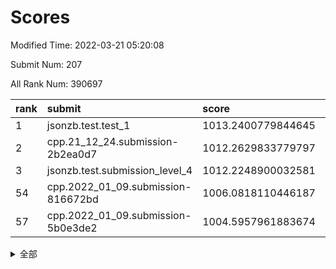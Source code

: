 # Scores

Modified Time: 2022-03-21 05:20:08

Submit Num: 207

All Rank Num: 390697

| rank |               submit               |       score        |       sigma        | pk_num |
| :--- | :--------------------------------- | :----------------- | :----------------- | :----- |
| 1    | jsonzb.test.test_1                 | 1013.2400779844645 | 0.8029679364440228 | 7553   |
| 2    | cpp.21_12_24.submission-2b2ea0d7   | 1012.2629833779797 | 0.7488434295887051 | 7550   |
| 3    | jsonzb.test.submission_level_4     | 1012.2248900032581 | 0.7744141975433916 | 7547   |
| 54   | cpp.2022_01_09.submission-816672bd | 1006.0818110446187 | 0.7267720824730971 | 7548   |
| 57   | cpp.2022_01_09.submission-5b0e3de2 | 1004.5957961883674 | 0.720118792412869  | 7550   |


<details>
<summary>全部</summary>

| rank |                 submit                 |       score        |       sigma        | pk_num |
| :--- | :------------------------------------- | :----------------- | :----------------- | :----- |
| 1    | jsonzb.test.test_1                     | 1013.2400779844645 | 0.8029679364440228 | 7553   |
| 2    | cpp.21_12_24.submission-2b2ea0d7       | 1012.2629833779797 | 0.7488434295887051 | 7550   |
| 3    | jsonzb.test.submission_level_4         | 1012.2248900032581 | 0.7744141975433916 | 7547   |
| 4    | gobigger.level_3.submission_level_3_0  | 1011.6720267419457 | 0.7570071938559023 | 7550   |
| 5    | gobigger.level_3.submission_level_3_36 | 1011.3997916846379 | 0.7664160187857139 | 7547   |
| 6    | gobigger.level_3.submission_level_3_2  | 1011.3016362036805 | 0.7598821594663321 | 7551   |
| 7    | gobigger.level_3.submission_level_3_29 | 1011.283541105953  | 0.755479929315783  | 7551   |
| 8    | gobigger.level_3.submission_level_3_15 | 1011.2342567587446 | 0.7712478047945408 | 7552   |
| 9    | gobigger.level_3.submission_level_3_3  | 1011.0895596157253 | 0.7776701093450057 | 7544   |
| 10   | gobigger.level_3.submission_level_3_7  | 1011.0560144729661 | 0.7947019099188719 | 7552   |
| 11   | gobigger.level_3.submission_level_3_46 | 1011.0376832867523 | 0.7537633278322275 | 7553   |
| 12   | gobigger.level_3.submission_level_3_43 | 1010.9993287756142 | 0.7545287242608167 | 7553   |
| 13   | gobigger.level_3.submission_level_3_26 | 1010.9167258967512 | 0.7657383269453208 | 7554   |
| 14   | gobigger.level_3.submission_level_3_45 | 1010.7434677973323 | 0.7646259114486097 | 7554   |
| 15   | gobigger.level_3.submission_level_3_21 | 1010.5767892096208 | 0.7623787229489336 | 7552   |
| 16   | gobigger.level_3.submission_level_3_10 | 1010.5735845194978 | 0.7656863244008737 | 7550   |
| 17   | gobigger.level_3.submission_level_3_6  | 1010.3095979821146 | 0.7487337543231722 | 7547   |
| 18   | gobigger.level_3.submission_level_3_47 | 1010.2797446817802 | 0.7363726626770967 | 7549   |
| 19   | gobigger.level_3.submission_level_3_11 | 1010.2241208208198 | 0.7850063768542546 | 7551   |
| 20   | gobigger.level_3.submission_level_3_31 | 1010.1782069751565 | 0.7541130417481354 | 7548   |
| 21   | gobigger.level_3.submission_level_3_49 | 1010.1747306972104 | 0.7507163715491042 | 7549   |
| 22   | gobigger.level_3.submission_level_3_34 | 1010.1651072345098 | 0.7683799280411243 | 7549   |
| 23   | gobigger.level_3.submission_level_3_35 | 1010.103156143746  | 0.778245441026457  | 7549   |
| 24   | gobigger.level_3.submission_level_3_19 | 1010.0946017894275 | 0.7356936343195477 | 7552   |
| 25   | gobigger.level_3.submission_level_3_1  | 1010.0826156251334 | 0.7426848937156912 | 7550   |
| 26   | gobigger.level_3.submission_level_3_44 | 1009.9733036537506 | 0.7608239072655636 | 7543   |
| 27   | gobigger.level_3.submission_level_3_28 | 1009.9617198802077 | 0.7370195929918812 | 7549   |
| 28   | gobigger.level_3.submission_level_3_12 | 1009.9333190167728 | 0.7484209067062506 | 7554   |
| 29   | gobigger.level_3.submission_level_3_4  | 1009.9217759464549 | 0.7704919127727277 | 7549   |
| 30   | gobigger.level_3.submission_level_3_39 | 1009.9165877911661 | 0.7411715382963459 | 7550   |
| 31   | gobigger.level_3.submission_level_3_22 | 1009.9137151256429 | 0.7635641570434915 | 7554   |
| 32   | gobigger.level_3.submission_level_3_25 | 1009.7979989551991 | 0.7609434076484632 | 7553   |
| 33   | gobigger.level_3.submission_level_3_27 | 1009.7848465102551 | 0.7389302421852599 | 7549   |
| 34   | gobigger.level_3.submission_level_3_37 | 1009.7747161736761 | 0.7845202525052507 | 7553   |
| 35   | gobigger.level_3.submission_level_3_5  | 1009.7033380252516 | 0.7538347862407379 | 7556   |
| 36   | gobigger.level_3.submission_level_3_14 | 1009.6846958622843 | 0.7432083698411927 | 7545   |
| 37   | gobigger.level_3.submission_level_3_33 | 1009.6702317603908 | 0.7496237138747815 | 7548   |
| 38   | gobigger.level_3.submission_level_3_41 | 1009.6400362500061 | 0.7504138788387652 | 7545   |
| 39   | gobigger.level_3.submission_level_3_23 | 1009.5732320730557 | 0.7406487452579019 | 7551   |
| 40   | gobigger.level_3.submission_level_3_16 | 1009.5525560889957 | 0.7624749575273501 | 7544   |
| 41   | gobigger.level_3.submission_level_3_20 | 1009.4478256601609 | 0.73338435355721   | 7553   |
| 42   | gobigger.level_3.submission_level_3_42 | 1009.3605427791094 | 0.7612942699715124 | 7549   |
| 43   | gobigger.level_3.submission_level_3_17 | 1009.3587463477262 | 0.7469174487200663 | 7552   |
| 44   | gobigger.level_3.submission_level_3_24 | 1009.3135597275598 | 0.7661326368809009 | 7554   |
| 45   | gobigger.level_3.submission_level_3_9  | 1009.2793380976558 | 0.749738868390417  | 7549   |
| 46   | gobigger.level_3.submission_level_3_48 | 1009.2028287383498 | 0.7551920693599906 | 7545   |
| 47   | gobigger.level_3.submission_level_3_18 | 1009.1752279578143 | 0.7521412033784763 | 7553   |
| 48   | gobigger.level_3.submission_level_3_40 | 1009.1525135307909 | 0.7340144317533696 | 7553   |
| 49   | gobigger.level_3.submission_level_3_8  | 1009.1281576466155 | 0.7633791712454304 | 7553   |
| 50   | gobigger.level_3.submission_level_3_38 | 1009.0242336882192 | 0.7646652950480286 | 7552   |
| 51   | gobigger.level_3.submission_level_3_13 | 1008.8290467875046 | 0.7429114010217958 | 7553   |
| 52   | gobigger.level_3.submission_level_3_30 | 1008.7426598850594 | 0.7674999826951233 | 7550   |
| 53   | gobigger.level_3.submission_level_3_32 | 1008.15774264894   | 0.7376381917083541 | 7549   |
| 54   | cpp.2022_01_09.submission-816672bd     | 1006.0818110446187 | 0.7267720824730971 | 7548   |
| 55   | gobigger.level_1.submission_level_1_8  | 1005.1708457617923 | 0.7169944757524496 | 7550   |
| 56   | gobigger.level_1.submission_level_1_3  | 1004.6442012591212 | 0.7123518584697557 | 7548   |
| 57   | cpp.2022_01_09.submission-5b0e3de2     | 1004.5957961883674 | 0.720118792412869  | 7550   |
| 58   | gobigger.level_1.submission_level_1_19 | 1004.3525709176463 | 0.7137334404614922 | 7551   |
| 59   | gobigger.level_1.submission_level_1_13 | 1004.2350505920493 | 0.7180127434097222 | 7549   |
| 60   | gobigger.level_1.submission_level_1_21 | 1004.2276441527068 | 0.7218888754130145 | 7549   |
| 61   | gobigger.level_1.submission_level_1_41 | 1004.2156765108048 | 0.7256208908136109 | 7552   |
| 62   | gobigger.level_1.submission_level_1_1  | 1004.1036508238702 | 0.7130649809252925 | 7555   |
| 63   | gobigger.level_1.submission_level_1_5  | 1004.0946907052193 | 0.7154146460945323 | 7556   |
| 64   | gobigger.level_1.submission_level_1_35 | 1004.0837301450935 | 0.7293850817585535 | 7551   |
| 65   | gobigger.level_1.submission_level_1_45 | 1003.9460367297058 | 0.7185102018870119 | 7549   |
| 66   | gobigger.level_1.submission_level_1_23 | 1003.91864561981   | 0.7185700885912767 | 7548   |
| 67   | gobigger.level_1.submission_level_1_46 | 1003.8804699637466 | 0.7214262389754249 | 7549   |
| 68   | gobigger.level_1.submission_level_1_2  | 1003.8365679872427 | 0.7079072019031811 | 7550   |
| 69   | gobigger.level_1.submission_level_1_37 | 1003.8299960538654 | 0.7347276297156281 | 7551   |
| 70   | gobigger.level_1.submission_level_1_4  | 1003.7960787601716 | 0.7193446143854321 | 7552   |
| 71   | gobigger.level_1.submission_level_1_18 | 1003.766414053519  | 0.7169323363516595 | 7540   |
| 72   | gobigger.level_1.submission_level_1_27 | 1003.7029644418108 | 0.6988833837410211 | 7552   |
| 73   | gobigger.level_1.submission_level_1_49 | 1003.6110872826964 | 0.6992666971256659 | 7547   |
| 74   | gobigger.level_1.submission_level_1_20 | 1003.5311537878592 | 0.7093570328573992 | 7548   |
| 75   | gobigger.level_1.submission_level_1_26 | 1003.5224783450726 | 0.7159932270279046 | 7550   |
| 76   | gobigger.level_1.submission_level_1_0  | 1003.4487494046218 | 0.7188529462034273 | 7542   |
| 77   | gobigger.level_1.submission_level_1_40 | 1003.4437801236651 | 0.728402003545245  | 7548   |
| 78   | gobigger.level_1.submission_level_1_17 | 1003.3606780593136 | 0.7314917845594892 | 7552   |
| 79   | gobigger.level_1.submission_level_1_15 | 1003.3289585342033 | 0.7137220182065395 | 7548   |
| 80   | gobigger.level_1.submission_level_1_22 | 1003.3058393979885 | 0.7138455061827399 | 7551   |
| 81   | gobigger.level_1.submission_level_1_36 | 1003.2947496361244 | 0.7210956469097441 | 7549   |
| 82   | gobigger.level_1.submission_level_1_25 | 1003.2889129224608 | 0.7234712752552367 | 7553   |
| 83   | gobigger.level_1.submission_level_1_33 | 1003.2887419642886 | 0.7164681953373466 | 7549   |
| 84   | gobigger.level_1.submission_level_1_48 | 1003.2805982462937 | 0.7133587755988818 | 7549   |
| 85   | gobigger.level_1.submission_level_1_42 | 1003.2709583236802 | 0.7144968636386478 | 7549   |
| 86   | gobigger.level_1.submission_level_1_44 | 1003.2000883231569 | 0.7207872558882421 | 7548   |
| 87   | gobigger.level_1.submission_level_1_11 | 1003.0499987163435 | 0.714798701854497  | 7551   |
| 88   | gobigger.level_1.submission_level_1_30 | 1002.9841736573342 | 0.7179682845361011 | 7552   |
| 89   | gobigger.level_1.submission_level_1_31 | 1002.8872600187201 | 0.7206672099433672 | 7552   |
| 90   | gobigger.level_1.submission_level_1_24 | 1002.861509957368  | 0.724036496928566  | 7552   |
| 91   | gobigger.level_1.submission_level_1_34 | 1002.8604614417583 | 0.7100847058496451 | 7547   |
| 92   | gobigger.level_1.submission_level_1_47 | 1002.8287557700759 | 0.7122240518019556 | 7548   |
| 93   | gobigger.level_1.submission_level_1_28 | 1002.8188892019743 | 0.727642704447855  | 7551   |
| 94   | gobigger.level_1.submission_level_1_9  | 1002.7661055238588 | 0.7239060876051386 | 7553   |
| 95   | gobigger.level_1.submission_level_1_14 | 1002.7222790255586 | 0.7205182218740006 | 7557   |
| 96   | gobigger.level_1.submission_level_1_12 | 1002.677762788027  | 0.7127019670024474 | 7551   |
| 97   | gobigger.level_1.submission_level_1_32 | 1002.6585202285413 | 0.7151550512172815 | 7547   |
| 98   | gobigger.level_1.submission_level_1_43 | 1002.5985975081027 | 0.7144760088697255 | 7545   |
| 99   | gobigger.level_1.submission_level_1_10 | 1002.5457151426291 | 0.7156600365677751 | 7550   |
| 100  | gobigger.level_1.submission_level_1_29 | 1002.505723660804  | 0.715746693526081  | 7556   |
| 101  | gobigger.level_1.submission_level_1_16 | 1002.4453065888354 | 0.7034711222167632 | 7544   |
| 102  | gobigger.level_1.submission_level_1_38 | 1002.3777799664228 | 0.7196387458959745 | 7549   |
| 103  | gobigger.level_1.submission_level_1_7  | 1002.376864811454  | 0.712453756163008  | 7547   |
| 104  | gobigger.level_1.submission_level_1_6  | 1002.2175728050363 | 0.7188414576818778 | 7554   |
| 105  | gobigger.level_1.submission_level_1_39 | 1001.5498137235022 | 0.7049397776580599 | 7548   |
| 106  | gobigger.random.submission_random_19   | 997.4242881221012  | 0.7068038680214329 | 7552   |
| 107  | gobigger.random.submission_random_34   | 997.2808683996275  | 0.7113473686134669 | 7548   |
| 108  | gobigger.random.submission_random_1    | 997.2142070250998  | 0.716677634368261  | 7551   |
| 109  | gobigger.random.submission_random_38   | 996.7164235281025  | 0.6996093860548426 | 7550   |
| 110  | gobigger.random.submission_random_22   | 996.6550363764121  | 0.7042817536018261 | 7551   |
| 111  | gobigger.random.submission_random_30   | 996.6424493965991  | 0.7013475224422031 | 7550   |
| 112  | gobigger.random.submission_random_45   | 996.6182776856315  | 0.71576836507739   | 7540   |
| 113  | gobigger.random.submission_random_48   | 996.5591002954094  | 0.7101710856121919 | 7551   |
| 114  | gobigger.random.submission_random_37   | 996.4567200004728  | 0.7037050561230721 | 7550   |
| 115  | gobigger.random.submission_random_18   | 996.4464399735159  | 0.7312558100745132 | 7547   |
| 116  | gobigger.random.submission_random_3    | 996.3745299359359  | 0.7021927880764928 | 7547   |
| 117  | gobigger.random.submission_random_33   | 996.2159577823531  | 0.7123242243653083 | 7552   |
| 118  | gobigger.random.submission_random_14   | 996.1796098153734  | 0.7157695449965438 | 7552   |
| 119  | gobigger.random.submission_random_7    | 996.1443230091826  | 0.7118896465842248 | 7550   |
| 120  | gobigger.random.submission_random_47   | 996.1172218553944  | 0.7125853309685722 | 7548   |
| 121  | gobigger.random.submission_random_12   | 996.081916082931   | 0.7134164339296402 | 7551   |
| 122  | gobigger.random.submission_random_16   | 996.0810843923099  | 0.7022261476172807 | 7552   |
| 123  | gobigger.random.submission_random_49   | 996.0634829778827  | 0.70566198092542   | 7550   |
| 124  | gobigger.random.submission_random_17   | 996.0585160580935  | 0.6964860131591321 | 7554   |
| 125  | gobigger.random.submission_random_28   | 996.0464214316958  | 0.7101109044587052 | 7551   |
| 126  | gobigger.random.submission_random_21   | 995.9982268706871  | 0.7243350698375448 | 7552   |
| 127  | gobigger.random.submission_random_15   | 995.9709996279316  | 0.7165492588956142 | 7550   |
| 128  | gobigger.random.submission_random_36   | 995.9555663649743  | 0.7070425296879227 | 7546   |
| 129  | gobigger.random.submission_random_24   | 995.9353342158932  | 0.7106613030402098 | 7552   |
| 130  | gobigger.random.submission_random_13   | 995.8969069629463  | 0.6961591898294714 | 7544   |
| 131  | gobigger.random.submission_random_42   | 995.8948262184246  | 0.7166522205857344 | 7549   |
| 132  | gobigger.random.submission_random_6    | 995.8923699460285  | 0.7045425663378047 | 7548   |
| 133  | gobigger.random.submission_random_26   | 995.8889981274227  | 0.7139311938111118 | 7550   |
| 134  | gobigger.random.submission_random_2    | 995.8807816635804  | 0.7178388957017606 | 7552   |
| 135  | gobigger.random.submission_random_44   | 995.8268115665944  | 0.6984712982704075 | 7546   |
| 136  | gobigger.random.submission_random_41   | 995.8230615787431  | 0.7120439200787214 | 7546   |
| 137  | gobigger.random.submission_random_25   | 995.8204481282631  | 0.7142466213032376 | 7552   |
| 138  | gobigger.random.submission_random_20   | 995.8039153894656  | 0.7030777817265467 | 7547   |
| 139  | gobigger.random.submission_random_10   | 995.7493533770715  | 0.7079258930807151 | 7552   |
| 140  | gobigger.random.submission_random_39   | 995.7284579574292  | 0.7134705377382616 | 7546   |
| 141  | gobigger.random.submission_random_9    | 995.7034213396795  | 0.7173362071455577 | 7545   |
| 142  | gobigger.random.submission_random_35   | 995.6505907125958  | 0.717690467489094  | 7552   |
| 143  | gobigger.random.submission_random_43   | 995.635843862104   | 0.7072040057153594 | 7549   |
| 144  | gobigger.random.submission_random_40   | 995.5645334002924  | 0.7092937630262741 | 7549   |
| 145  | gobigger.random.submission_random_31   | 995.5497731297738  | 0.7070520968083249 | 7548   |
| 146  | gobigger.random.submission_random_46   | 995.5223584493525  | 0.7071240417611665 | 7552   |
| 147  | gobigger.random.submission_random_27   | 995.399671458641   | 0.7011193916394741 | 7552   |
| 148  | gobigger.random.submission_random_32   | 995.349238687519   | 0.7176233436359837 | 7551   |
| 149  | gobigger.random.submission_random_23   | 995.3420401591176  | 0.731190650527114  | 7548   |
| 150  | gobigger.random.submission_random_4    | 995.3389445210778  | 0.7174129820426498 | 7547   |
| 151  | gobigger.random.submission_random_0    | 995.3168311735403  | 0.7204930415646507 | 7548   |
| 152  | gobigger.random.submission_random_11   | 995.2612481176101  | 0.7092886705405275 | 7554   |
| 153  | gobigger.random.submission_random_8    | 995.1803155313607  | 0.7341342795621432 | 7546   |
| 154  | gobigger.random.submission_random_5    | 995.0080826763123  | 0.712297465404208  | 7546   |
| 155  | gobigger.level_2.submission_level_2_5  | 994.5738326369227  | 0.7192762986548341 | 7551   |
| 156  | gobigger.random.submission_random_29   | 994.4178735244672  | 0.7394787981646496 | 7546   |
| 157  | gobigger.level_2.submission_level_2_44 | 994.2017408312323  | 0.7385703694524088 | 7552   |
| 158  | gobigger.level_2.submission_level_2_37 | 993.5917418295005  | 0.7272435654235463 | 7550   |
| 159  | gobigger.level_2.submission_level_2_28 | 993.5913064580441  | 0.7336236046699995 | 7550   |
| 160  | gobigger.level_2.submission_level_2_32 | 993.5219332547709  | 0.7157331255958077 | 7549   |
| 161  | gobigger.level_2.submission_level_2_13 | 993.4847886789072  | 0.7419774154087801 | 7551   |
| 162  | gobigger.level_2.submission_level_2_10 | 993.3013507697345  | 0.741629775978313  | 7549   |
| 163  | gobigger.level_2.submission_level_2_1  | 993.1296749536637  | 0.7290834111410642 | 7555   |
| 164  | gobigger.level_2.submission_level_2_27 | 993.115830665385   | 0.7420250632071691 | 7552   |
| 165  | gobigger.level_2.submission_level_2_14 | 992.9976446312878  | 0.7587897203744696 | 7548   |
| 166  | gobigger.level_2.submission_level_2_30 | 992.8570057959969  | 0.7216207981423143 | 7548   |
| 167  | gobigger.level_2.submission_level_2_0  | 992.8403690931427  | 0.7321832911306484 | 7547   |
| 168  | gobigger.level_2.submission_level_2_38 | 992.8343307149199  | 0.7332935159257097 | 7552   |
| 169  | gobigger.level_2.submission_level_2_18 | 992.7559114243113  | 0.7363122215054355 | 7549   |
| 170  | gobigger.level_2.submission_level_2_22 | 992.3370876410808  | 0.7389970798396832 | 7549   |
| 171  | gobigger.level_2.submission_level_2_34 | 992.3033832341526  | 0.7461976732560253 | 7551   |
| 172  | gobigger.level_2.submission_level_2_24 | 992.2284800210822  | 0.7431753181743355 | 7551   |
| 173  | gobigger.level_2.submission_level_2_17 | 992.2222511301892  | 0.7506880379835166 | 7552   |
| 174  | gobigger.level_2.submission_level_2_16 | 992.2192829302877  | 0.7443827688255453 | 7547   |
| 175  | gobigger.level_2.submission_level_2_45 | 992.2191329403574  | 0.7348513544185046 | 7552   |
| 176  | gobigger.level_2.submission_level_2_40 | 992.1623316400105  | 0.7375707750936583 | 7553   |
| 177  | gobigger.level_2.submission_level_2_39 | 992.139199077199   | 0.7404715097130574 | 7548   |
| 178  | gobigger.level_2.submission_level_2_33 | 992.1143017773688  | 0.7419995824104343 | 7550   |
| 179  | gobigger.level_2.submission_level_2_19 | 992.0804340872568  | 0.7456678800465064 | 7546   |
| 180  | gobigger.level_2.submission_level_2_47 | 991.976780007306   | 0.7488699900454094 | 7547   |
| 181  | gobigger.level_2.submission_level_2_49 | 991.8504435490534  | 0.7493471497235724 | 7550   |
| 182  | gobigger.level_2.submission_level_2_6  | 991.8449766396925  | 0.7400366623408102 | 7551   |
| 183  | gobigger.level_2.submission_level_2_20 | 991.8163323767124  | 0.7418043802845267 | 7546   |
| 184  | gobigger.level_2.submission_level_2_2  | 991.8085229880147  | 0.750936170721745  | 7552   |
| 185  | gobigger.level_2.submission_level_2_7  | 991.8004286517742  | 0.7341248929296379 | 7550   |
| 186  | gobigger.level_2.submission_level_2_42 | 991.7687726243596  | 0.7614745763996482 | 7555   |
| 187  | gobigger.level_2.submission_level_2_35 | 991.7552756330468  | 0.7556755374448278 | 7551   |
| 188  | gobigger.level_2.submission_level_2_26 | 991.6434253143368  | 0.7263245482583015 | 7546   |
| 189  | gobigger.level_2.submission_level_2_21 | 991.5459296663387  | 0.7491598269224254 | 7550   |
| 190  | gobigger.level_2.submission_level_2_29 | 991.4626288986186  | 0.7477075042403002 | 7550   |
| 191  | gobigger.level_2.submission_level_2_46 | 991.4386149842477  | 0.7607510934137007 | 7555   |
| 192  | gobigger.level_2.submission_level_2_4  | 991.4329076951312  | 0.7599819235044367 | 7548   |
| 193  | gobigger.level_2.submission_level_2_3  | 991.2834612728537  | 0.7452503228616612 | 7549   |
| 194  | gobigger.level_2.submission_level_2_48 | 991.2559072679679  | 0.7547890757595938 | 7548   |
| 195  | gobigger.level_2.submission_level_2_15 | 991.2552712501325  | 0.7535645184371923 | 7544   |
| 196  | gobigger.level_2.submission_level_2_9  | 991.2421287646332  | 0.7593244043818834 | 7548   |
| 197  | gobigger.level_2.submission_level_2_25 | 991.2334444992581  | 0.7768570138335984 | 7549   |
| 198  | gobigger.level_2.submission_level_2_31 | 991.2214513752998  | 0.7736868454247842 | 7549   |
| 199  | gobigger.level_2.submission_level_2_11 | 991.1451773153277  | 0.7639374690704205 | 7549   |
| 200  | gobigger.level_2.submission_level_2_23 | 991.0993506651698  | 0.766864045703222  | 7546   |
| 201  | gobigger.level_2.submission_level_2_43 | 991.0978516360716  | 0.747574781446798  | 7549   |
| 202  | gobigger.level_2.submission_level_2_8  | 991.062534068828   | 0.7530088570095891 | 7550   |
| 203  | gobigger.level_2.submission_level_2_36 | 990.6298019001549  | 0.7543668074092809 | 7547   |
| 204  | gobigger.level_2.submission_level_2_41 | 990.608439581879   | 0.7687599474162674 | 7546   |
| 205  | gobigger.level_2.submission_level_2_12 | 990.3498997812235  | 0.7587938487762812 | 7550   |
| 206  | gobigger.none.submission_none_1        | 974.8247648302103  | 1.6937640214706644 | 7551   |
| 207  | gobigger.none.submission_none_0        | 974.7735396424087  | 1.4940886484162925 | 7549   |

</details>